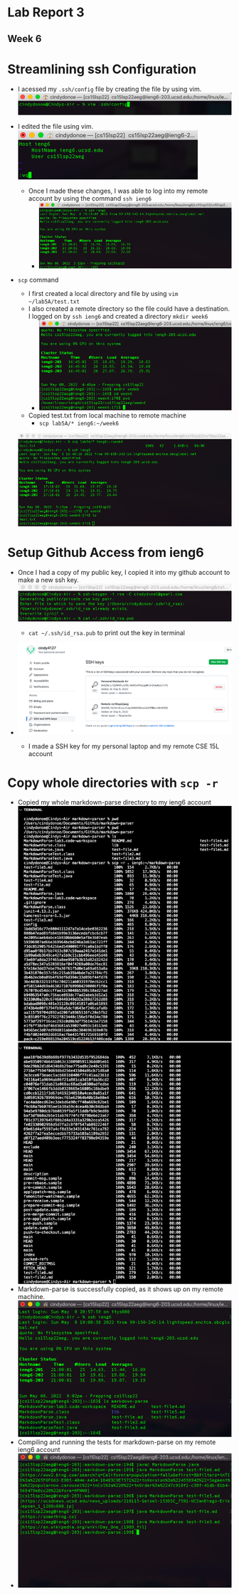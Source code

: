 # Lab Report 3  
## Week 6

# Streamlining ssh Configuration 
 * I acessed my `.ssh/config` file by creating the file by using vim. 
 ![Image](vim-ssh.png)
 * I edited the file using vim. 
 ![Image](vim-config-edit.png)
    * Once I made these changes, I was able to log into my remote account by using the command `ssh ieng6`
        * ![Image](ssh-ieng6.png)
 * `scp` command 
    * I first created a local directory and file by using `vim ~/lab5A/test.txt`
    * I also created a remote directory so the file could have a destination. I logged on by `ssh ieng6` and created a directory `mkdir week6`
        * ![Image](mkdir-wk6.png)
    * Copied test.txt from local machine to remote machine
        * `scp lab5A/* ieng6:~/week6`

    ![Image](scpLab5A.png)

 # Setup Github Access from ieng6
* Once I had a copy of my public key, I copied it into my github account to make a new ssh key.
![Image](keygen-exists.png)
    * `cat ~/.ssh/id_rsa.pub` to print out the key in terminal 

* ![Image](github-keygen.png)
    * I made a SSH key for my personal laptop and my remote CSE 15L account

# Copy whole directories with `scp -r`
* Copied my whole markdown-parse directory to my ieng6 account 
![Image](scp-r.png)
![Image](scp-r2.png)
* Markdown-parse is successfully copied, as it shows up on my remote machine. 
![Image](remote-mdp.png)
* Compiling and running the tests for markdown-parse on my remote ieng6 account 
* ![Image](remote-md-run.png)